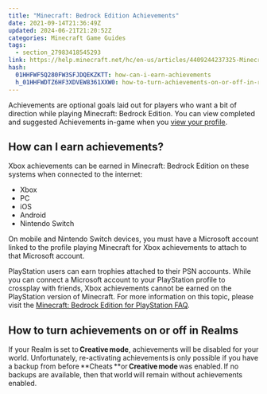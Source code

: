 ```yaml
---
title: "Minecraft: Bedrock Edition Achievements"
date: 2021-09-14T21:36:49Z
updated: 2024-06-21T21:20:52Z
categories: Minecraft Game Guides
tags:
  - section_27983418545293
link: https://help.minecraft.net/hc/en-us/articles/4409244237325-Minecraft-Bedrock-Edition-Achievements
hash:
  01HHFWF5Q280FW3SFJDQEKZKTT: how-can-i-earn-achievements
  h_01HHFWDTZ6HF3XDVEW8361XXW0: how-to-turn-achievements-on-or-off-in-realms
---
```


Achievements are optional goals laid out for players who want a bit of direction while playing Minecraft: Bedrock Edition. You can view completed and suggested Achievements in-game when you [view your profile](../Account-Settings/How-to-View-Your-Minecraft-Profile.md).

## How can I earn achievements?

Xbox achievements can be earned in Minecraft: Bedrock Edition on these systems when connected to the internet:

- Xbox
- PC
- iOS
- Android
- Nintendo Switch

On mobile and Nintendo Switch devices, you must have a Microsoft account linked to the profile playing Minecraft for Xbox achievements to attach to that Microsoft account.

PlayStation users can earn trophies attached to their PSN accounts. While you can connect a Microsoft account to your PlayStation profile to crossplay with friends, Xbox achievements cannot be earned on the PlayStation version of Minecraft. For more information on this topic, please visit the [Minecraft: Bedrock Edition for PlayStation FAQ](../Linking-Microsoft-Accounts/How-to-Link-Microsoft-and-PlayStation-Accounts-in-Minecraft.md).

## How to turn achievements on or off in Realms

If your Realm is set to **Creative mode**, achievements will be disabled for your world. Unfortunately, re-activating achievements is only possible if you have a backup from before **Cheats **or **Creative mode** was enabled. If no backups are available, then that world will remain without achievements enabled.
